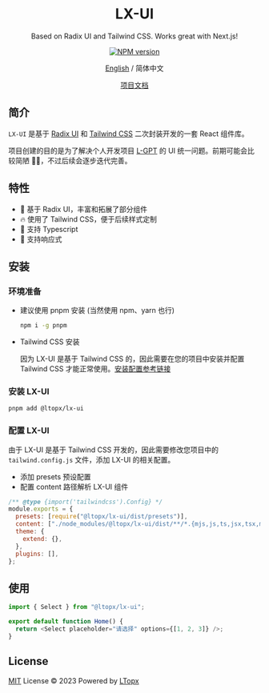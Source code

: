 <div align="center">
<h1>LX-UI</h1>
<p>Based on Radix UI and Tailwind CSS. Works great with Next.js!</p>
<p>
<a href="https://www.npmjs.com/package/@ltopx/lx-ui"><img src="https://img.shields.io/npm/v/@ltopx/lx-ui?color=38bdf8&amp;label=" alt="NPM version"></a>
</p>
<p>
<a href="/README.md">English</a>
/
简体中文
</p>
<p>
<a href="https://lx-ui.ltopx.com">项目文档</a> 
</p>
</div>

## 简介

`LX-UI` 是基于 [Radix UI](https://www.radix-ui.com) 和 [Tailwind CSS](https://tailwindcss.com/) 二次封装开发的一套 React 组件库。

项目创建的目的是为了解决个人开发项目 [L-GPT](https://chat.ltopx.com) 的 UI 统一问题。前期可能会比较简陋 🤣🤣，不过后续会逐步迭代完善。

## 特性

- 💎 基于 Radix UI，丰富和拓展了部分组件
- 🔥 使用了 Tailwind CSS，便于后续样式定制
- 🎉 支持 Typescript
- 📱 支持响应式

## 安装

### 环境准备

- 建议使用 pnpm 安装 (当然使用 npm、yarn 也行)

  ```bash copy
  npm i -g pnpm
  ```

- Tailwind CSS 安装

  因为 LX-UI 是基于 Tailwind CSS 的，因此需要在您的项目中安装并配置 Tailwind CSS 才能正常使用。[安装配置参考链接](https://tailwindcss.com/docs/installation)

### 安装 LX-UI

```bash
pnpm add @ltopx/lx-ui
```

### 配置 LX-UI

由于 LX-UI 是基于 Tailwind CSS 开发的，因此需要修改您项目中的 `tailwind.config.js` 文件，添加 LX-UI 的相关配置。

- 添加 presets 预设配置
- 配置 content 路径解析 LX-UI 组件

```js filename="tailwind.config.js" copy {3-4}
/** @type {import('tailwindcss').Config} */
module.exports = {
  presets: [require("@ltopx/lx-ui/dist/presets")],
  content: ["./node_modules/@ltopx/lx-ui/dist/**/*.{mjs,js,ts,jsx,tsx,mdx}"],
  theme: {
    extend: {},
  },
  plugins: [],
};
```

## 使用

```js copy
import { Select } from "@ltopx/lx-ui";

export default function Home() {
  return <Select placeholder="请选择" options={[1, 2, 3]} />;
}
```

## License

[MIT]() License © 2023 Powered by [LTopx](https://github.com/LTopx)
